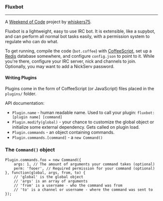 ### Fluxbot
-------

A [Weekend of Code](http://blog.whiskers75.co.uk/weekend-of-code) project by [whiskers75](http://whiskers75.co.uk).

Fluxbot is a lightweight, easy to use IRC bot. It is extensible, like a supybot, and can perform all normal bot tasks easily, with a permission system to regulate who can do what.

To get running, compile the code (`bot.coffee`) with [CoffeeScript](http://coffeescript.org), set up a [Redis](http://redis.io) database somewhere, and configure `config.json` to point to it. While you're there, configure your IRC server, nick and channels to join. Optionally, you may want to add a NickServ password.

#### Writing Plugins

Plugins come in the form of CoffeeScript (or JavaScript) files placed in the `plugins/` folder. 

API documentation:

- `Plugin.name` - human readable name. Used to call your plugin: `fluxbot: [plugin name] [command]`
- `Plugin.modify(global)` - your chance to customize the global object or initialize some external dependency. Gets called on plugin load.
- `Plugin.commands` - an object containing commands.
- `Plugin.commands.[command]` - a `new Command()`

### The `Command()` object
```
Plugin.commands.foo = new Command({
    args: 1, // The amount of arguments your command takes (optional)
    perm: 'fooer', // Required permission for your command (optional)
}, function(global, args, from, to) {
    // 'global' is the global object
    // 'args' is an array of arguments
    // 'from' is a username - who the command was from
    // 'to' is a channel or username - where the command was sent to
});
```